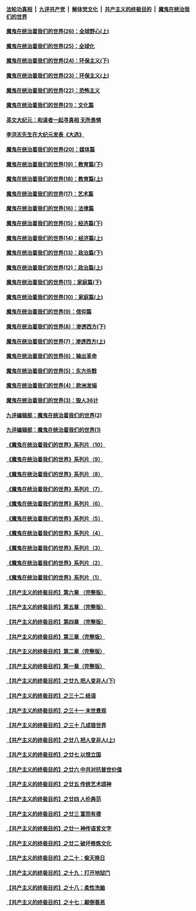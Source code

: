 

####  [法轮功真相](../../../../basic/blob/master/README.md?t=02100731) &nbsp;|&nbsp; [九评共产党](../../../../9ping.md/blob/master/README.md?t=02100731) &nbsp;|&nbsp; [解体党文化](../../../../jtdwh.md/blob/master/README.md?t=02100731)  &nbsp;|&nbsp; [共产主义的终极目的](../../../../gczydzjmd.md/blob/master/README.md?t=02100731) &nbsp;|&nbsp; [魔鬼在统治我们的世界](../../../../mgztzwmdsj.md/blob/master/README.md?t=02100731) 

#### [魔鬼在统治着我们的世界(26)：全球野心(上)](../pages/nsc422/n10900318.md?t=02100731) 

#### [魔鬼在统治着我们的世界(25)：全球化](../pages/nsc422/n10788205.md?t=02100731) 

#### [魔鬼在统治着我们的世界(24)：环保主义(下)](../pages/nsc422/n10695307.md?t=02100731) 

#### [魔鬼在统治着我们的世界(23)：环保主义(上)](../pages/nsc422/n10688613.md?t=02100731) 

#### [魔鬼在统治着我们的世界(22)：恐怖主义](../pages/nsc422/n10614727.md?t=02100731) 

#### [魔鬼在统治着我们的世界(21)：文化篇](../pages/nsc422/n10597706.md?t=02100731) 

#### [英文大纪元：和读者一起寻真相 无所畏惧](../pages/nsc422/n12542027.md?t=02100731) 

#### [李洪志先生在大纪元发表《大选》](../pages/nsc422/n12534746.md?t=02100731) 

#### [魔鬼在统治着我们的世界(20)：媒体篇](../pages/nsc422/n10586579.md?t=02100731) 

#### [魔鬼在统治着我们的世界(19)：教育篇(下)](../pages/nsc422/n10564808.md?t=02100731) 

#### [魔鬼在统治着我们的世界(18)：教育篇(上)](../pages/nsc422/n10526970.md?t=02100731) 

#### [魔鬼在统治着我们的世界(17)：艺术篇](../pages/nsc422/n10499093.md?t=02100731) 

#### [魔鬼在统治着我们的世界(16)：法律篇](../pages/nsc422/n10485969.md?t=02100731) 

#### [魔鬼在统治着我们的世界(15)：经济篇(下)](../pages/nsc422/n10469975.md?t=02100731) 

#### [魔鬼在统治着我们的世界(14)：经济篇(上)](../pages/nsc422/n10457370.md?t=02100731) 

#### [魔鬼在统治着我们的世界(13)：政治篇(下)](../pages/nsc422/n10448270.md?t=02100731) 

#### [魔鬼在统治着我们的世界(12)：政治篇(上)](../pages/nsc422/n10444576.md?t=02100731) 

#### [魔鬼在统治着我们的世界(11)：家庭篇(下)](../pages/nsc422/n10440961.md?t=02100731) 

#### [魔鬼在统治着我们的世界(10)：家庭篇(上)](../pages/nsc422/n10435448.md?t=02100731) 

#### [魔鬼在统治着我们的世界(9)：信仰篇](../pages/nsc422/n10432159.md?t=02100731) 

#### [魔鬼在统治着我们的世界(8)：渗透西方(下)](../pages/nsc422/n10429603.md?t=02100731) 

#### [魔鬼在统治着我们的世界(7)：渗透西方(上)](../pages/nsc422/n10426013.md?t=02100731) 

#### [魔鬼在统治着我们的世界(6)：输出革命](../pages/nsc422/n10421536.md?t=02100731) 

#### [魔鬼在统治着我们的世界(5)：东方杀戮](../pages/nsc422/n10417707.md?t=02100731) 

#### [魔鬼在统治着我们的世界(4)：欧洲发端](../pages/nsc422/n10414890.md?t=02100731) 

#### [魔鬼在统治着我们的世界(3)：毁人36计](../pages/nsc422/n10411583.md?t=02100731) 

#### [九评编辑部：魔鬼在统治着我们的世界(2)](../pages/nsc422/n10410036.md?t=02100731) 

#### [九评编辑部：魔鬼在统治着我们的世界(1)](../pages/nsc422/n10406825.md?t=02100731) 

#### [《魔鬼在统治着我们的世界》系列片（10）](../pages/nsc422/n12292670.md?t=02100731) 

#### [《魔鬼在统治着我们的世界》系列片（9）](../pages/nsc422/n12290859.md?t=02100731) 

#### [《魔鬼在统治着我们的世界》系列片（8）](../pages/nsc422/n12287445.md?t=02100731) 

#### [《魔鬼在统治着我们的世界》系列片（7）](../pages/nsc422/n12283425.md?t=02100731) 

#### [《魔鬼在统治着我们的世界》系列片（6）](../pages/nsc422/n12282314.md?t=02100731) 

#### [《魔鬼在统治着我们的世界》系列片（5）](../pages/nsc422/n12281419.md?t=02100731) 

#### [《魔鬼在统治着我们的世界》系列片（4）](../pages/nsc422/n12274024.md?t=02100731) 

#### [《魔鬼在统治着我们的世界》系列片（3）](../pages/nsc422/n12271322.md?t=02100731) 

#### [《魔鬼在统治着我们的世界》系列片（2）](../pages/nsc422/n12269049.md?t=02100731) 

#### [《魔鬼在统治着我们的世界》系列片（1）](../pages/nsc422/n12267575.md?t=02100731) 

#### [【共产主义的终极目的】第六章 （完整版）](../pages/nsc422/n11428913.md?t=02100731) 

#### [【共产主义的终极目的】第五章 （完整版）](../pages/nsc422/n11428912.md?t=02100731) 

#### [【共产主义的终极目的】第四章 （完整版）](../pages/nsc422/n11428907.md?t=02100731) 

#### [【共产主义的终极目的】第三章（完整版）](../pages/nsc422/n11428848.md?t=02100731) 

#### [【共产主义的终极目的】第二章（完整版）](../pages/nsc422/n11428831.md?t=02100731) 

#### [【共产主义的终极目的】第一章（完整版）](../pages/nsc422/n11417651.md?t=02100731) 

#### [【共产主义的终极目的】之廿九 把人变非人(下)](../pages/nsc422/n11344140.md?t=02100731) 

#### [【共产主义的终极目的】之三十二 结语](../pages/nsc422/n11360535.md?t=02100731) 

#### [【共产主义的终极目的】之三十一 末世景观](../pages/nsc422/n11351129.md?t=02100731) 

#### [【共产主义的终极目的】之三十 几成狼世界](../pages/nsc422/n11348280.md?t=02100731) 

#### [【共产主义的终极目的】之廿八 把人变非人(上)](../pages/nsc422/n11340492.md?t=02100731) 

#### [【共产主义的终极目的】之廿七 以恨立国](../pages/nsc422/n11336944.md?t=02100731) 

#### [【共产主义的终极目的】之廿六 中共对抗普世价值](../pages/nsc422/n11324785.md?t=02100731) 

#### [【共产主义的终极目的】之廿五 传统艺术颂神](../pages/nsc422/n11296396.md?t=02100731) 

#### [【共产主义的终极目的】之廿四 人伦典范](../pages/nsc422/n11296397.md?t=02100731) 

#### [【共产主义的终极目的】之廿三 富而有德](../pages/nsc422/n11283598.md?t=02100731) 

#### [【共产主义的终极目的】之廿一 神传语言文字](../pages/nsc422/n11263265.md?t=02100731) 

#### [【共产主义的终极目的】之廿二 破坏修炼文化](../pages/nsc422/n11245728.md?t=02100731) 

#### [【共产主义的终极目的】之二十：偷天换日](../pages/nsc422/n11238846.md?t=02100731) 

#### [【共产主义的终极目的】之十九：打开地狱门](../pages/nsc422/n11206376.md?t=02100731) 

#### [【共产主义的终极目的】之十八：柔性洗脑](../pages/nsc422/n11199994.md?t=02100731) 

#### [【共产主义的终极目的】之十七：颠倒善恶](../pages/nsc422/n11179782.md?t=02100731) 

